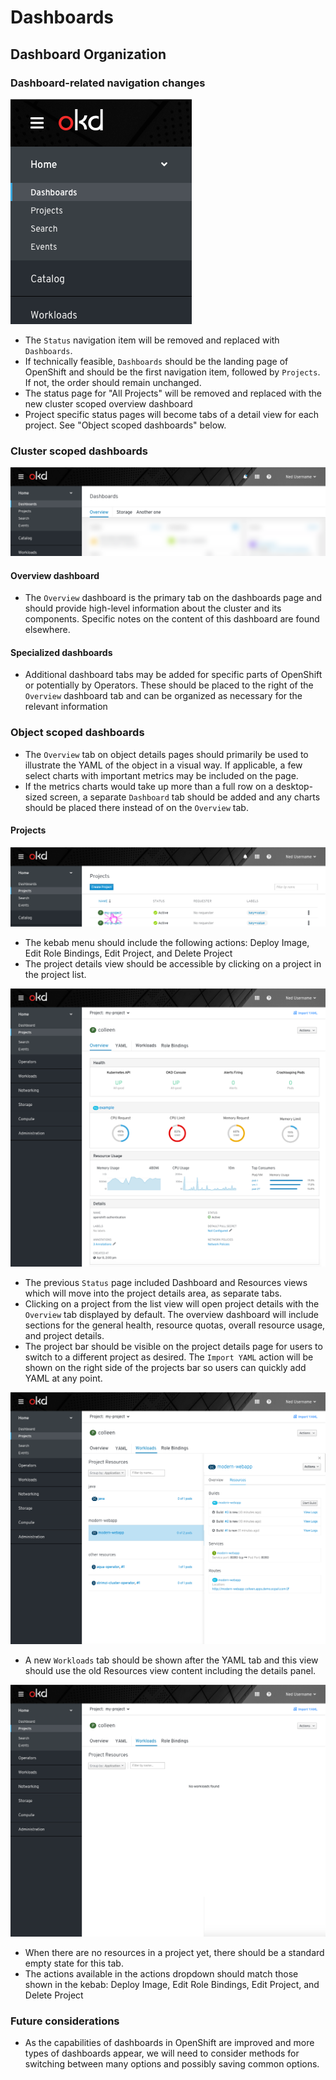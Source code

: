 # Dashboards

## Dashboard Organization

### Dashboard-related navigation changes
![Dashboard navigation](img/dashboard-navigation.png)
- The `Status` navigation item will be removed and replaced with `Dashboards`.
- If technically feasible, `Dashboards` should be the landing page of OpenShift and should be the first navigation item, followed by `Projects`. If not, the order should remain unchanged.
- The status page for "All Projects" will be removed and replaced with the new cluster scoped overview dashboard
- Project specific status pages will become tabs of a detail view for each project. See "Object scoped dashboards" below.

### Cluster scoped dashboards
![Dashboard navigation](img/cluster-scoped.png)

#### Overview dashboard
- The `Overview` dashboard is the primary tab on the dashboards page and should provide high-level information about the cluster and its components. Specific notes on the content of this dashboard are found elsewhere.

#### Specialized dashboards
- Additional dashboard tabs may be added for specific parts of OpenShift or potentially by Operators. These should be placed to the right of the `Overview` dashboard tab and can be organized as necessary for the relevant information

### Object scoped dashboards
- The `Overview` tab on object details pages should primarily be used to illustrate the YAML of the object in a visual way. If applicable, a few select charts with important metrics may be included on the page.
- If the metrics charts would take up more than a full row on a desktop-sized screen, a separate `Dashboard` tab should be added and any charts should be placed there instead of on the `Overview` tab.

#### Projects
![Dashboard navigation](img/project-list.png)

- The kebab menu should include the following actions: Deploy Image, Edit Role Bindings, Edit Project, and Delete Project
- The project details view should be accessible by clicking on a project in the project list.

![Dashboard navigation](img/2-overview-dashboard.png)

- The previous `Status` page included Dashboard and Resources views which will move into the project details area, as separate tabs.
- Clicking on a project from the list view will open project details with the `Overview` tab displayed by default. The overview dashboard will include sections for the general health, resource quotas, overall resource usage, and project details.
- The project bar should be visible on the project details page for users to switch to a different project as desired. The `Import YAML` action will be shown on the right side of the projects bar so users can quickly add YAML at any point.

![Dashboard navigation](img/2-resources.png)

- A new `Workloads` tab should be shown after the YAML tab and this view should use the old Resources view content including the details panel.

![Dashboard navigation](img/2-resources-empty-state.png)

- When there are no resources in a project yet, there should be a standard empty state for this tab.
- The actions available in the actions dropdown should match those shown in the kebab: Deploy Image, Edit Role Bindings, Edit Project, and Delete Project


### Future considerations
- As the capabilities of dashboards in OpenShift are improved and more types of dashboards appear, we will need to consider methods for switching between many options and possibly saving common options.
